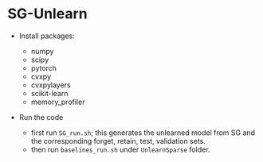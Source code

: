 # SG-Unlearn
* Install packages: 
  - numpy 
  - scipy
  - pytorch
  - cvxpy
  - cvxpylayers
  - scikit-learn
  - memory_profiler
 
* Run the code
  - first run `SG_run.sh`; this generates the unlearned model from SG and the corresponding forget, retain, test, validation sets.
  - then run `baselines_run.sh` under `UnlearnSparse` folder.
